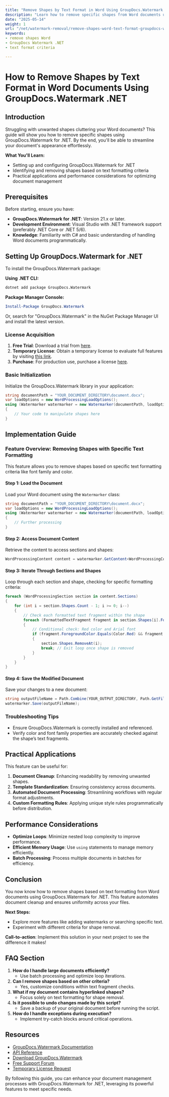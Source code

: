 ```yaml
---
title: "Remove Shapes by Text Format in Word Using GroupDocs.Watermark .NET"
description: "Learn how to remove specific shapes from Word documents using GroupDocs.Watermark for .NET, based on text formatting criteria."
date: "2025-05-14"
weight: 1
url: "/net/watermark-removal/remove-shapes-word-text-format-groupdocs-watermark-net/"
keywords:
- remove shapes Word
- GroupDocs Watermark .NET
- text format criteria

---
```



# How to Remove Shapes by Text Format in Word Documents Using GroupDocs.Watermark .NET

## Introduction

Struggling with unwanted shapes cluttering your Word documents? This guide will show you how to remove specific shapes using GroupDocs.Watermark for .NET. By the end, you'll be able to streamline your document's appearance effortlessly.

**What You'll Learn:**
- Setting up and configuring GroupDocs.Watermark for .NET
- Identifying and removing shapes based on text formatting criteria
- Practical applications and performance considerations for optimizing document management

## Prerequisites
Before starting, ensure you have:
- **GroupDocs.Watermark for .NET**: Version 21.x or later.
- **Development Environment**: Visual Studio with .NET framework support (preferably .NET Core or .NET 5/6).
- **Knowledge**: Familiarity with C# and basic understanding of handling Word documents programmatically.

## Setting Up GroupDocs.Watermark for .NET
To install the GroupDocs.Watermark package:

**Using .NET CLI:**
```bash
dotnet add package GroupDocs.Watermark
```

**Package Manager Console:**
```powershell
Install-Package GroupDocs.Watermark
```
Or, search for "GroupDocs.Watermark" in the NuGet Package Manager UI and install the latest version.

### License Acquisition
1. **Free Trial**: Download a trial from [here](https://downloads.groupdocs.com/watermark/net/).
2. **Temporary License**: Obtain a temporary license to evaluate full features by visiting [this link](https://purchase.groupdocs.com/temporary-license/).
3. **Purchase**: For production use, purchase a license [here](https://purchase.groupdocs.com/pricing/watermark).

### Basic Initialization
Initialize the GroupDocs.Watermark library in your application:
```csharp
string documentPath = "YOUR_DOCUMENT_DIRECTORY\document.docx";
var loadOptions = new WordProcessingLoadOptions();
using (Watermarker watermarker = new Watermarker(documentPath, loadOptions))
{
    // Your code to manipulate shapes here
}
```

## Implementation Guide
### Feature Overview: Removing Shapes with Specific Text Formatting
This feature allows you to remove shapes based on specific text formatting criteria like font family and color.

#### Step 1: Load the Document
Load your Word document using the `Watermarker` class:
```csharp
string documentPath = "YOUR_DOCUMENT_DIRECTORY\document.docx";
var loadOptions = new WordProcessingLoadOptions();
using (Watermarker watermarker = new Watermarker(documentPath, loadOptions))
{
    // Further processing
}
```

#### Step 2: Access Document Content
Retrieve the content to access sections and shapes:
```csharp
WordProcessingContent content = watermarker.GetContent<WordProcessingContent>();
```

#### Step 3: Iterate Through Sections and Shapes
Loop through each section and shape, checking for specific formatting criteria:
```csharp
foreach (WordProcessingSection section in content.Sections)
{
    for (int i = section.Shapes.Count - 1; i >= 0; i--)
    {
        // Check each formatted text fragment within the shape
        foreach (FormattedTextFragment fragment in section.Shapes[i].FormattedTextFragments)
        {
            // Conditional check: Red color and Arial font
            if (fragment.ForegroundColor.Equals(Color.Red) && fragment.Font.FamilyName == "Arial")
            {
                section.Shapes.RemoveAt(i);
                break; // Exit loop once shape is removed
            }
        }
    }
}
```

#### Step 4: Save the Modified Document
Save your changes to a new document:
```csharp
string outputFileName = Path.Combine(YOUR_OUTPUT_DIRECTORY, Path.GetFileName(documentPath));
watermarker.Save(outputFileName);
```

### Troubleshooting Tips
- Ensure GroupDocs.Watermark is correctly installed and referenced.
- Verify color and font family properties are accurately checked against the shape’s text fragments.

## Practical Applications
This feature can be useful for:
1. **Document Cleanup**: Enhancing readability by removing unwanted shapes.
2. **Template Standardization**: Ensuring consistency across documents.
3. **Automated Document Processing**: Streamlining workflows with regular format adjustments.
4. **Custom Formatting Rules**: Applying unique style rules programmatically before distribution.

## Performance Considerations
- **Optimize Loops**: Minimize nested loop complexity to improve performance.
- **Efficient Memory Usage**: Use `using` statements to manage memory efficiently.
- **Batch Processing**: Process multiple documents in batches for efficiency.

## Conclusion
You now know how to remove shapes based on text formatting from Word documents using GroupDocs.Watermark for .NET. This feature automates document cleanup and ensures uniformity across your files.

**Next Steps:**
- Explore more features like adding watermarks or searching specific text.
- Experiment with different criteria for shape removal.

**Call-to-action**: Implement this solution in your next project to see the difference it makes!

## FAQ Section
1. **How do I handle large documents efficiently?**
   - Use batch processing and optimize loop iterations.
2. **Can I remove shapes based on other criteria?**
   - Yes, customize conditions within text fragment checks.
3. **What if my document contains hyperlinked shapes?**
   - Focus solely on text formatting for shape removal.
4. **Is it possible to undo changes made by this script?**
   - Save a backup of your original document before running the script.
5. **How do I handle exceptions during execution?**
   - Implement try-catch blocks around critical operations.

## Resources
- [GroupDocs.Watermark Documentation](https://docs.groupdocs.com/watermark/net/)
- [API Reference](https://reference.groupdocs.com/watermark/net)
- [Download GroupDocs.Watermark](https://releases.groupdocs.com/watermark/net/)
- [Free Support Forum](https://forum.groupdocs.com/c/watermark/10)
- [Temporary License Request](https://purchase.groupdocs.com/temporary-license/) 

By following this guide, you can enhance your document management processes with GroupDocs.Watermark for .NET, leveraging its powerful features to meet specific needs.
